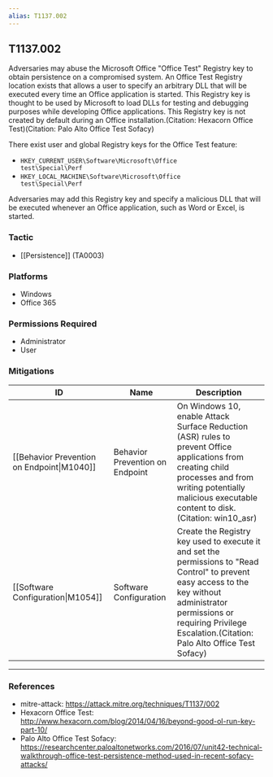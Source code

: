 ```yaml
---
alias: T1137.002
---
```


## T1137.002

Adversaries may abuse the Microsoft Office "Office Test" Registry key to obtain persistence on a compromised system. An Office Test Registry location exists that allows a user to specify an arbitrary DLL that will be executed every time an Office application is started. This Registry key is thought to be used by Microsoft to load DLLs for testing and debugging purposes while developing Office applications. This Registry key is not created by default during an Office installation.(Citation: Hexacorn Office Test)(Citation: Palo Alto Office Test Sofacy)

There exist user and global Registry keys for the Office Test feature:

* <code>HKEY_CURRENT_USER\Software\Microsoft\Office test\Special\Perf</code>
* <code>HKEY_LOCAL_MACHINE\Software\Microsoft\Office test\Special\Perf</code>

Adversaries may add this Registry key and specify a malicious DLL that will be executed whenever an Office application, such as Word or Excel, is started.


### Tactic
- [[Persistence]] (TA0003)

### Platforms
- Windows
- Office 365

### Permissions Required
- Administrator
- User

### Mitigations

| ID | Name | Description |
| --- | --- | --- |
| [[Behavior Prevention on Endpoint\|M1040]] | Behavior Prevention on Endpoint | On Windows 10, enable Attack Surface Reduction (ASR) rules to prevent Office applications from creating child processes and from writing potentially malicious executable content to disk. (Citation: win10_asr) |
| [[Software Configuration\|M1054]] | Software Configuration | Create the Registry key used to execute it and set the permissions to "Read Control" to prevent easy access to the key without administrator permissions or requiring Privilege Escalation.(Citation: Palo Alto Office Test Sofacy) |


---
### References

- mitre-attack: https://attack.mitre.org/techniques/T1137/002
- Hexacorn Office Test: http://www.hexacorn.com/blog/2014/04/16/beyond-good-ol-run-key-part-10/
- Palo Alto Office Test Sofacy: https://researchcenter.paloaltonetworks.com/2016/07/unit42-technical-walkthrough-office-test-persistence-method-used-in-recent-sofacy-attacks/
